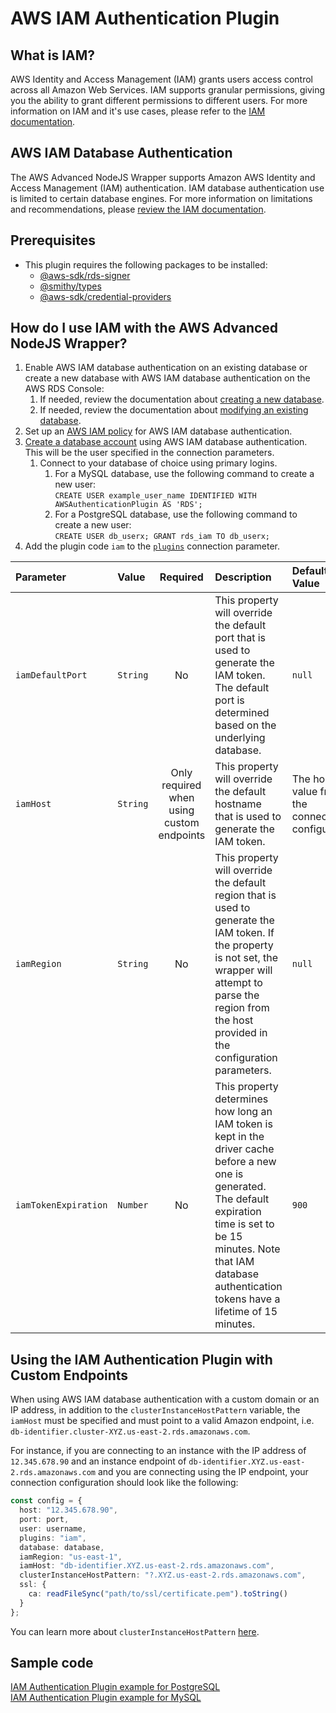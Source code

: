 # AWS IAM Authentication Plugin

## What is IAM?

AWS Identity and Access Management (IAM) grants users access control across all Amazon Web Services. IAM supports granular permissions, giving you the ability to grant different permissions to different users. For more information on IAM and it's use cases, please refer to the [IAM documentation](https://docs.aws.amazon.com/IAM/latest/UserGuide/introduction.html).

## AWS IAM Database Authentication

The AWS Advanced NodeJS Wrapper supports Amazon AWS Identity and Access Management (IAM) authentication. IAM database authentication use is limited to certain database engines. For more information on limitations and recommendations, please [review the IAM documentation](https://docs.aws.amazon.com/AmazonRDS/latest/UserGuide/UsingWithRDS.IAMDBAuth.html).

## Prerequisites

- This plugin requires the following packages to be installed:
  - [@aws-sdk/rds-signer](https://docs.aws.amazon.com/AWSJavaScriptSDK/v3/latest/Package/-aws-sdk-rds-signer/)
  - [@smithy/types](https://docs.aws.amazon.com/AWSJavaScriptSDK/v3/latest/Package/-smithy-types/)
  - [@aws-sdk/credential-providers](https://docs.aws.amazon.com/AWSJavaScriptSDK/v3/latest/Package/-aws-sdk-credential-providers/)

## How do I use IAM with the AWS Advanced NodeJS Wrapper?

1. Enable AWS IAM database authentication on an existing database or create a new database with AWS IAM database authentication on the AWS RDS Console:
   1. If needed, review the documentation about [creating a new database](https://docs.aws.amazon.com/AmazonRDS/latest/UserGuide/USER_CreateDBInstance.html).
   2. If needed, review the documentation about [modifying an existing database](https://docs.aws.amazon.com/AmazonRDS/latest/UserGuide/Overview.DBInstance.Modifying.html).
2. Set up an [AWS IAM policy](https://docs.aws.amazon.com/AmazonRDS/latest/UserGuide/UsingWithRDS.IAMDBAuth.IAMPolicy.html) for AWS IAM database authentication.
3. [Create a database account](https://docs.aws.amazon.com/AmazonRDS/latest/UserGuide/UsingWithRDS.IAMDBAuth.DBAccounts.html) using AWS IAM database authentication. This will be the user specified in the connection parameters.
   1. Connect to your database of choice using primary logins.
      1. For a MySQL database, use the following command to create a new user:<br>
         `CREATE USER example_user_name IDENTIFIED WITH AWSAuthenticationPlugin AS 'RDS';`
      2. For a PostgreSQL database, use the following command to create a new user:<br>
         `CREATE USER db_userx; GRANT rds_iam TO db_userx;`
4. Add the plugin code `iam` to the [`plugins`](../UsingTheNodejsWrapper.md#connection-plugin-manager-parameters) connection parameter.

| Parameter            | Value    |                 Required                  | Description                                                                                                                                                                                                                                | Default Value                                    | Example Value                                       |
| :------------------- | :------- | :---------------------------------------: | :----------------------------------------------------------------------------------------------------------------------------------------------------------------------------------------------------------------------------------------- | :----------------------------------------------- | :-------------------------------------------------- |
| `iamDefaultPort`     | `String` |                    No                     | This property will override the default port that is used to generate the IAM token. The default port is determined based on the underlying database.                                                                                      | `null`                                           | `1234`                                              |
| `iamHost`            | `String` | Only required when using custom endpoints | This property will override the default hostname that is used to generate the IAM token.                                                                                                                                                   | The host value from the connection configuration | `database.cluster-hash.us-east-1.rds.amazonaws.com` |
| `iamRegion`          | `String` |                    No                     | This property will override the default region that is used to generate the IAM token. If the property is not set, the wrapper will attempt to parse the region from the host provided in the configuration parameters.                    | `null`                                           | `us-east-2`                                         |
| `iamTokenExpiration` | `Number` |                    No                     | This property determines how long an IAM token is kept in the driver cache before a new one is generated. The default expiration time is set to be 15 minutes. Note that IAM database authentication tokens have a lifetime of 15 minutes. | `900`                                            | `600`                                               |

## Using the IAM Authentication Plugin with Custom Endpoints

When using AWS IAM database authentication with a custom domain or an IP address, in addition to the `clusterInstanceHostPattern` variable, the `iamHost` must be specified and must point to a valid Amazon endpoint, i.e. `db-identifier.cluster-XYZ.us-east-2.rds.amazonaws.com`.

For instance, if you are connecting to an instance with the IP address of `12.345.678.90` and an instance endpoint of `db-identifier.XYZ.us-east-2.rds.amazonaws.com` and you are connecting using the IP endpoint, your connection configuration should look like the following:

```ts
const config = {
  host: "12.345.678.90",
  port: port,
  user: username,
  plugins: "iam",
  database: database,
  iamRegion: "us-east-1",
  iamHost: "db-identifier.XYZ.us-east-2.rds.amazonaws.com",
  clusterInstanceHostPattern: "?.XYZ.us-east-2.rds.amazonaws.com",
  ssl: {
    ca: readFileSync("path/to/ssl/certificate.pem").toString()
  }
};
```

You can learn more about `clusterInstanceHostPattern` [here](../UsingTheNodejsWrapper.md#host-pattern).

## Sample code

[IAM Authentication Plugin example for PostgreSQL](../../../examples/aws_driver_example/aws_iam_authentication_postgresql_example.ts)<br>
[IAM Authentication Plugin example for MySQL](../../../examples/aws_driver_example/aws_iam_authentication_mysql_example.ts)
